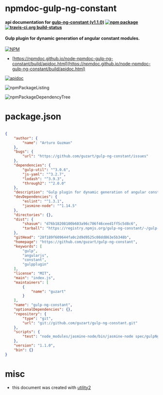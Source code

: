 # npmdoc-gulp-ng-constant

#### api documentation for  [gulp-ng-constant (v1.1.0)](https://github.com/guzart/gulp-ng-constant)  [![npm package](https://img.shields.io/npm/v/npmdoc-gulp-ng-constant.svg?style=flat-square)](https://www.npmjs.org/package/npmdoc-gulp-ng-constant) [![travis-ci.org build-status](https://api.travis-ci.org/npmdoc/node-npmdoc-gulp-ng-constant.svg)](https://travis-ci.org/npmdoc/node-npmdoc-gulp-ng-constant)

#### Gulp plugin for dynamic generation of angular constant modules.

[![NPM](https://nodei.co/npm/gulp-ng-constant.png?downloads=true&downloadRank=true&stars=true)](https://www.npmjs.com/package/gulp-ng-constant)

- [https://npmdoc.github.io/node-npmdoc-gulp-ng-constant/build/apidoc.html](https://npmdoc.github.io/node-npmdoc-gulp-ng-constant/build/apidoc.html)

[![apidoc](https://npmdoc.github.io/node-npmdoc-gulp-ng-constant/build/screenCapture.buildCi.browser.%252Ftmp%252Fbuild%252Fapidoc.html.png)](https://npmdoc.github.io/node-npmdoc-gulp-ng-constant/build/apidoc.html)

![npmPackageListing](https://npmdoc.github.io/node-npmdoc-gulp-ng-constant/build/screenCapture.npmPackageListing.svg)

![npmPackageDependencyTree](https://npmdoc.github.io/node-npmdoc-gulp-ng-constant/build/screenCapture.npmPackageDependencyTree.svg)



# package.json

```json

{
    "author": {
        "name": "Arturo Guzman"
    },
    "bugs": {
        "url": "https://github.com/guzart/gulp-ng-constant/issues"
    },
    "dependencies": {
        "gulp-util": "^3.0.6",
        "js-yaml": "^3.2.7",
        "lodash": "^3.9.3",
        "through2": "^2.0.0"
    },
    "description": "Gulp plugin for dynamic generation of angular constant modules.",
    "devDependencies": {
        "eslint": "^1.3.1",
        "jasmine-node": "^1.14.5"
    },
    "directories": {},
    "dist": {
        "shasum": "d76b18208100b603a96c706f46ceed1ff5c5d8c6",
        "tarball": "https://registry.npmjs.org/gulp-ng-constant/-/gulp-ng-constant-1.1.0.tgz"
    },
    "gitHead": "28f189f609644fa0c2d9d9525c08dd863e5b348b",
    "homepage": "https://github.com/guzart/gulp-ng-constant",
    "keywords": [
        "gulp",
        "angularjs",
        "constant",
        "gulpplugin"
    ],
    "license": "MIT",
    "main": "index.js",
    "maintainers": [
        {
            "name": "guzart"
        }
    ],
    "name": "gulp-ng-constant",
    "optionalDependencies": {},
    "repository": {
        "type": "git",
        "url": "git://github.com/guzart/gulp-ng-constant.git"
    },
    "scripts": {
        "test": "node_modules/jasmine-node/bin/jasmine-node spec/gulpNgConstantSpec.js"
    },
    "version": "1.1.0",
    "bin": {}
}
```



# misc
- this document was created with [utility2](https://github.com/kaizhu256/node-utility2)
